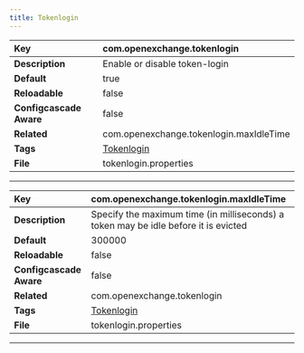 ```yaml
---
title: Tokenlogin
---
```


| __Key__ | com.openexchange.tokenlogin |
|:----------------|:--------|
| __Description__ | Enable or disable token-login<br> |
| __Default__ | true |
| __Reloadable__ | false |
| __Configcascade Aware__ | false |
| __Related__ | com.openexchange.tokenlogin.maxIdleTime |
| __Tags__ | <a href="https://documentation.open-xchange.com/latest/middleware/configuration/tags/Tokenlogin.html">Tokenlogin</a> |
| __File__ | tokenlogin.properties |

---
| __Key__ | com.openexchange.tokenlogin.maxIdleTime |
|:----------------|:--------|
| __Description__ | Specify the maximum time (in milliseconds) a token may be idle before it is evicted<br> |
| __Default__ | 300000 |
| __Reloadable__ | false |
| __Configcascade Aware__ | false |
| __Related__ | com.openexchange.tokenlogin |
| __Tags__ | <a href="https://documentation.open-xchange.com/latest/middleware/configuration/tags/Tokenlogin.html">Tokenlogin</a> |
| __File__ | tokenlogin.properties |

---
